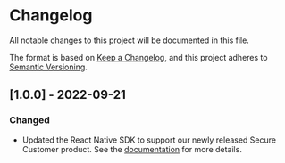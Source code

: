 # Changelog
All notable changes to this project will be documented in this file.

The format is based on [Keep a Changelog](https://keepachangelog.com/en/1.0.0/),
and this project adheres to [Semantic Versioning](https://semver.org/spec/v2.0.0.html).

## [1.0.0] - 2022-09-21
### Changed
- Updated the React Native SDK to support our newly released Secure Customer product. See the [documentation](https://developer.beyondidentity.com/docs/v1/sdks/react-native-sdk/overview) for more details.